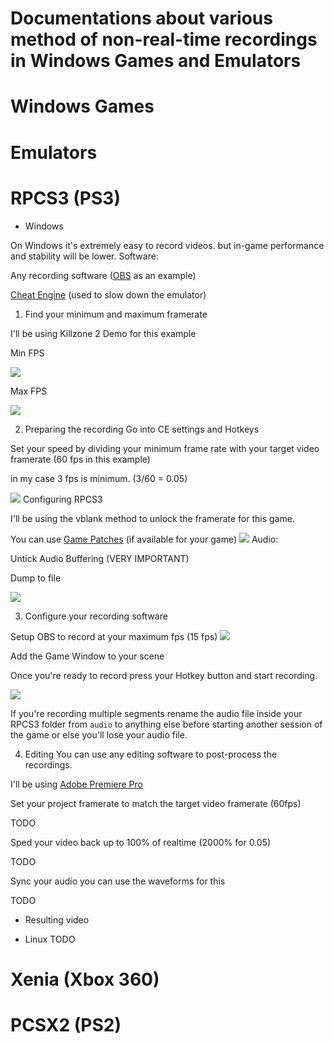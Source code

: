 # Documentations about various method of non-real-time recordings in Windows Games and Emulators

# Windows Games

# Emulators

# RPCS3 (PS3)

- Windows

On Windows it's extremely easy to record videos. but in-game performance and stability will be lower.
Software:

Any recording software ([OBS](https://github.com/obsproject/obs-studio) as an example)

[Cheat Engine](https://github.com/cheat-engine/cheat-engine) (used to slow down the emulator)

1. Find your minimum and maximum framerate

I'll be using Killzone 2 Demo for this example

Min FPS

![ ](https://i.imgur.com/XwrnZds.png)

Max FPS

![ ](https://i.imgur.com/7YJP2dL.png)

2. Preparing the recording
Go into CE settings and Hotkeys

Set your speed by dividing your minimum frame rate with your target video framerate (60 fps in this example)

in my case 3 fps is minimum. (3/60 = 0.05)

![ ](https://i.imgur.com/n11f69c.png)
Configuring RPCS3

I'll be using the vblank method to unlock the framerate for this game.

You can use [Game Patches](https://github.com/RPCS3/rpcs3/wiki/Game-Patches) (if available for your game)
![ ](https://i.imgur.com/WYGrQVG.png)
Audio:

Untick Audio Buffering (VERY IMPORTANT)

Dump to file

![ ](https://i.imgur.com/Bwq2yNx.png)

3. Configure your recording software

Setup OBS to record at your maximum fps (15 fps)
![](https://i.imgur.com/z0UL1zn.png)

Add the Game Window to your scene

Once you're ready to record press your Hotkey button and start recording.

![ ](https://i.imgur.com/HPCDO18.png)

If you're recording multiple segments rename the audio file inside your RPCS3 folder from `audio` to anything else before starting another session of the game or else you'll lose your audio file.

4. Editing
You can use any editing software to post-process the recordings.

I'll be using [Adobe Premiere Pro](https://www.adobe.com/sea/products/premiere.html)

Set your project framerate to match the target video framerate (60fps)

TODO

Sped your video back up to 100% of realtime (2000% for 0.05)

TODO

Sync your audio you can use the waveforms for this

TODO

- Resulting video

- Linux
TODO
# Xenia (Xbox 360)
# PCSX2 (PS2)

